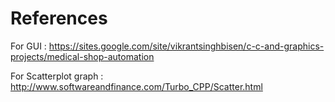 # References

For GUI : https://sites.google.com/site/vikrantsinghbisen/c-c-and-graphics-projects/medical-shop-automation

For Scatterplot graph : http://www.softwareandfinance.com/Turbo_CPP/Scatter.html
